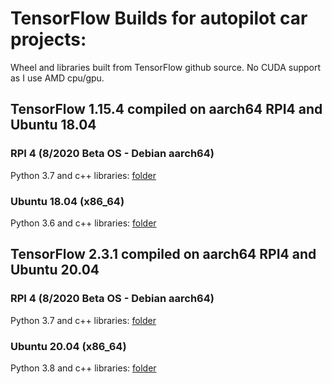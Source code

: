 # TensorFlow Builds for autopilot car projects:
Wheel and libraries built from TensorFlow github source. No CUDA support as I use AMD cpu/gpu.

## TensorFlow 1.15.4 compiled on aarch64 RPI4 and Ubuntu 18.04

### RPI 4 (8/2020 Beta OS - Debian aarch64)
Python 3.7 and c++ libraries: [folder](https://1drv.ms/u/s!ArHAPNFYUSGMh_shFhVNZo1DPDEEfg?e=b2Qcbi)

### Ubuntu 18.04 (x86_64)
Python 3.6 and c++ libraries: [folder](https://1drv.ms/u/s!ArHAPNFYUSGMh_scSo-xzwXfCLYKzA?e=AQ6BpY)

## TensorFlow 2.3.1 compiled on aarch64 RPI4 and Ubuntu 20.04

### RPI 4 (8/2020 Beta OS - Debian aarch64)
Python 3.7 and c++ libraries: [folder](https://1drv.ms/u/s!ArHAPNFYUSGMh_shFhVNZo1DPDEEfg?e=nUqDgh)

### Ubuntu 20.04 (x86_64)
Python 3.8 and c++ libraries: [folder](https://1drv.ms/u/s!ArHAPNFYUSGMh_silxPNxUsJa7aKAg?e=rhOlmB)
